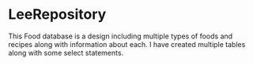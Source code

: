 # LeeRepository

This Food database is a design including multiple types of foods and recipes along with information about each. I have created multiple tables along with some select statements.   
